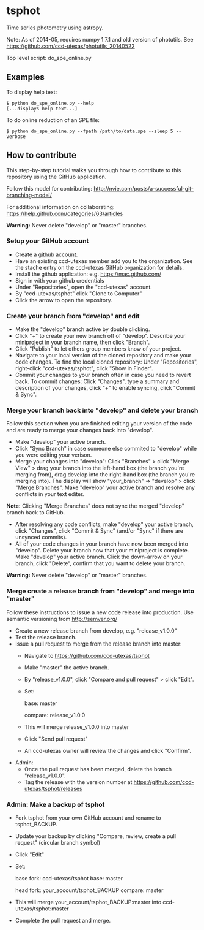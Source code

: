 # tsphot

Time series photometry using astropy.

Note: As of 2014-05, requires numpy 1.7.1 and old version of photutils. See https://github.com/ccd-utexas/photutils_20140522

Top level script: do_spe_online.py

## Examples

To display help text:  
```
$ python do_spe_online.py --help
[...displays help text...]
```

To do online reduction of an SPE file:
```
$ python do_spe_online.py --fpath /path/to/data.spe --sleep 5 --verbose
```

## How to contribute

This step-by-step tutorial walks you through how to contribute to this repository using the GitHub application.

Follow this model for contributing: http://nvie.com/posts/a-successful-git-branching-model/

For additional information on collaborating: https://help.github.com/categories/63/articles

**Warning:** Never delete "develop" or "master" branches.

### Setup your GitHub account
- Create a github account.
- Have an existing ccd-utexas member add you to the organization. See the stache entry on the ccd-utexas GitHub organization for details.
- Install the github application: e.g. https://mac.github.com/
- Sign in with your github credentials
- Under "Repositories", open the "ccd-utexas" account.
- By "ccd-utexas/tsphot" click "Clone to Computer"
- Click the arrow to open the repository.

### Create your branch from "develop" and edit
- Make the "develop" branch active by double clicking.
- Click "+" to create your new branch off of "develop". Describe your miniproject in your branch name, then click "Branch".
- Click "Publish" to let others group members know of your project.
- Navigate to your local version of the cloned repository and make your code changes. To find the local cloned repository: Under "Repositories", right-click "ccd-utexas/tsphot", click "Show in Finder".
- Commit your changes to your branch often in case you need to revert back. To commit changes: Click "Changes", type a summary and description of your changes, click "+" to enable syncing, click "Commit & Sync".

### Merge your branch back into "develop" and delete your branch

Follow this section when you are finished editing your version of the code and are ready to merge your changes back into "develop".

- Make "develop" your active branch.
- Click "Sync Branch" in case someone else commited to "develop" while you were editing your verison.
- Merge your changes into "develop": Click "Branches" > click "Merge View" > drag your branch into the left-hand box (the branch you're merging from), drag develop into the right-hand box (the branch you're merging into). The display will show "your_branch" => "develop" > click "Merge Branches". Make "develop" your active branch and resolve any conflicts in your text editer.

**Note:** Clicking "Merge Branches" does not sync the merged "develop" branch back to GitHub.

- After resolving any code conflicts, make "develop" your active branch, click "Changes", click "Commit & Sync" (and/or "Sync" if there are unsynced commits).
- All of your code changes in your branch have now been merged into "develop". Delete your branch now that your miniproject is complete. Make "develop" your active branch. Click the down-arrow on your branch, click "Delete", confirm that you want to delete your branch.

**Warning:** Never delete "develop" or "master" branches.

### Merge create a release branch from "develop" and merge into "master"

Follow these instructions to issue a new code release into production. Use semantic versioning from http://semver.org/

- Create a new release branch from develop, e.g. "release_v1.0.0"
- Test the release branch.
- Issue a pull request to merge from the release branch into master:
  - Navigate to https://github.com/ccd-utexas/tsphot
  - Make "master" the active branch.
  - By "release_v1.0.0", click "Compare and pull request" > click "Edit".
  - Set:
	
    base: master
	
    compare: release_v1.0.0
	
  - This will merge release_v1.0.0 into master
  - Click "Send pull request"
  - An ccd-utexas owner will review the changes and click "Confirm".
- Admin: 
  - Once the pull request has been merged, delete the branch "release_v1.0.0".
  - Tag the release with the version number at https://github.com/ccd-utexas/tsphot/releases

### Admin: Make a backup of tsphot
- Fork tsphot from your own GitHub account and rename to tsphot_BACKUP.
- Update your backup by clicking "Compare, review, create a pull request" (circular branch symbol)
- Click "Edit"
- Set:
  
  base fork: ccd-utexas/tsphot base: master
	
  head fork: your_account/tsphot_BACKUP compare: master
	
- This will merge your_account/tsphot_BACKUP:master into ccd-utexas/tsphot:master
- Complete the pull request and merge.
